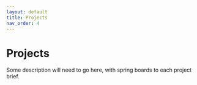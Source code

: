 ```yaml
---
layout: default
title: Projects
nav_order: 4
---
```


# Projects

Some description will need to go here, with spring boards to each project brief.
